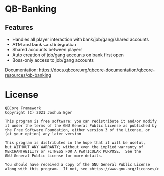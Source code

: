 # QB-Banking

## Features
- Handles all player interaction with bank/job/gang/shared accounts
- ATM and bank card integration
- Shared accounts between players
- Auto creation of job/gang accounts on bank first open
- Boss-only access to job/gang accounts

Documentation: https://docs.qbcore.org/qbcore-documentation/qbcore-resources/qb-banking

# License

    QBCore Framework
    Copyright (C) 2021 Joshua Eger

    This program is free software: you can redistribute it and/or modify
    it under the terms of the GNU General Public License as published by
    the Free Software Foundation, either version 3 of the License, or
    (at your option) any later version.

    This program is distributed in the hope that it will be useful,
    but WITHOUT ANY WARRANTY; without even the implied warranty of
    MERCHANTABILITY or FITNESS FOR A PARTICULAR PURPOSE.  See the
    GNU General Public License for more details.

    You should have received a copy of the GNU General Public License
    along with this program.  If not, see <https://www.gnu.org/licenses/>
